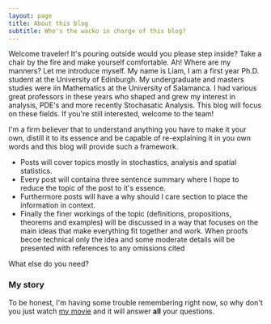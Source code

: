 ```yaml
---
layout: page
title: About this blog
subtitle: Who's the wacko in charge of this blog?
---
```

Welcome traveler! It's pouring outside would you please step inside? Take a chair by the fire and make yourself comfortable. Ah! Where are my manners? Let me introduce myself. My name is Liam, I am a first year Ph.D. student at the University of Edinburgh. My undergraduate and masters studies were iin Mathematics at the University of Salamanca. I had various great professors in these years who shaped and grew my interest in analysis, PDE's and more recently Stochasatic Analysis. 
This blog will focus on these fields. If you're still interested, welcome to the team!

I'm a firm believer that to understand anything you have to make it your own, distill it to its essence and be capable of re-explaining it in you own words and this blog will provide such a framework.
- Posts will cover topics mostly in stochastics, analysis and spatial statistics.
- Every post will containa three sentence summary where I hope to reduce the topic of the post to it's essence.
- Furthermore posts will have a why should I care section to place the information in context. 
- Finally the finer workings of the topic (definitions, propositions, theorems and examples) will be discussed in a way that focuses on the main ideas that make everything fit together and work. When proofs becoe  technical only the idea and some moderate details will be presented with references to any omissions cited



What else do you need?

### My story

To be honest, I'm having some trouble remembering right now, so why don't you just watch [my movie](https://en.wikipedia.org/wiki/The_Princess_Bride_%28film%29) and it will answer **all** your questions.
